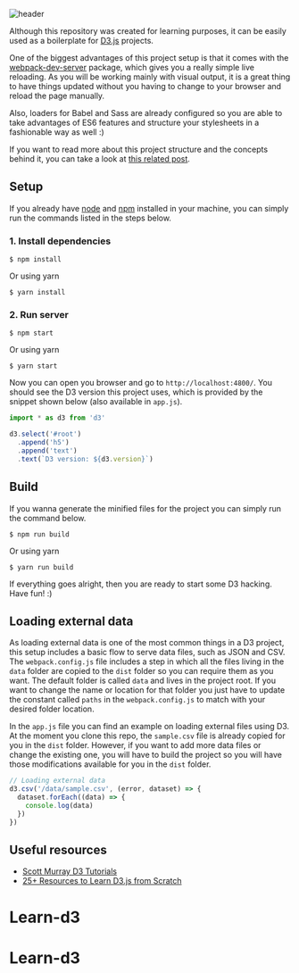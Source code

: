 ![header](http://www.clipular.com/c/5725285858410496.png?k=HevaqkhU7K3Svt856Pk00KgiAyY)

Although this repository was created for learning purposes, it can be easily used as a boilerplate for [D3.js](https://d3js.org/) projects.

One of the biggest advantages of this project setup is that it comes with the [webpack-dev-server](https://webpack.github.io/docs/webpack-dev-server.html) package, which  gives you a really simple live reloading. As you will be working mainly with visual output, it is a great thing to have things updated without you having to change to your browser and reload the page manually.

Also, loaders for Babel and Sass are already configured so you are able to take advantages of ES6 features and structure your stylesheets in a fashionable way as well :)

If you want to read more about this project structure and the concepts behind it, you can take a look at [this related post](http://willamesoares.com/d3/setting-up-d3js-with-babel-and-webpack.html).

## Setup

If you already have [node](https://nodejs.org/en/) and [npm](https://www.npmjs.com/get-npm?utm_source=house&utm_medium=homepage&utm_campaign=free%20orgs&utm_term=Install%20npm) installed in your machine, you can simply run the commands listed in the steps below.

### 1. Install dependencies
```
$ npm install
```
Or using yarn
```
$ yarn install
```

### 2. Run server
```
$ npm start
```
Or using yarn
```
$ yarn start
```

Now you can open you browser and go to `http://localhost:4800/`. You should see the D3 version this project uses, which is provided by the snippet shown below (also available in `app.js`).

```js
import * as d3 from 'd3'

d3.select('#root')
  .append('h5')
  .append('text')
  .text(`D3 version: ${d3.version}`)
```
## Build

If you wanna generate the minified files for the project you can simply run the command below.

```
$ npm run build
```
Or using yarn
```
$ yarn run build
```

If everything goes alright, then you are ready to start some D3 hacking. Have fun! :)

## Loading external data
As loading external data is one of the most common things in a D3 project, this setup includes a basic flow to serve data files, such as JSON and CSV.  
The `webpack.config.js` file includes a step in which all the files living in the `data` folder are copied to the `dist` folder so you can require them as you want. The default folder is called `data` and lives in the project root. If you want to change the name or location for that folder you just have to update the constant called `paths` in the `webpack.config.js` to match with your desired folder location.

In the `app.js` file you can find an example on loading external files using D3. At the moment you clone this repo, the `sample.csv` file is already copied for you in the `dist` folder. However, if you want to add more data files or change the existing one, you will have to build the project so you will have those modifications available for you in the `dist` folder.

```js
// Loading external data
d3.csv('/data/sample.csv', (error, dataset) => {
  dataset.forEach((data) => {
    console.log(data)
  })
})
```

## Useful resources
 - [Scott Murray D3 Tutorials](http://alignedleft.com/tutorials/d3/)
 - [25+ Resources to Learn D3.js from Scratch](https://blog.modeanalytics.com/learn-d3/)
# Learn-d3
# Learn-d3
